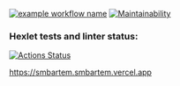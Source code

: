 [![example workflow name](https://github.com/smbartem/frontend-project-lvl3/workflows/Node%20CI/badge.svg)](https://github.com/smbartem/frontend-project-lvl3/actions) [![Maintainability](https://api.codeclimate.com/v1/badges/a99a88d28ad37a79dbf6/maintainability)](https://codeclimate.com/github/smbartem/frontend-project-lvl3)


### Hexlet tests and linter status:
[![Actions Status](https://github.com/smbartem/frontend-project-lvl3/workflows/hexlet-check/badge.svg)](https://github.com/smbartem/frontend-project-lvl3/actions)

https://smbartem.smbartem.vercel.app